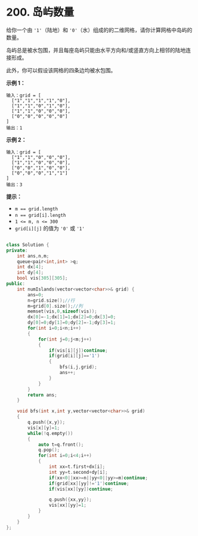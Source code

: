 # 200. 岛屿数量



给你一个由 `'1'`（陆地）和 `'0'`（水）组成的的二维网格，请你计算网格中岛屿的数量。

岛屿总是被水包围，并且每座岛屿只能由水平方向和/或竖直方向上相邻的陆地连接形成。

此外，你可以假设该网格的四条边均被水包围。

 

**示例 1：**

```
输入：grid = [
  ["1","1","1","1","0"],
  ["1","1","0","1","0"],
  ["1","1","0","0","0"],
  ["0","0","0","0","0"]
]
输出：1
```

**示例 2：**

```
输入：grid = [
  ["1","1","0","0","0"],
  ["1","1","0","0","0"],
  ["0","0","1","0","0"],
  ["0","0","0","1","1"]
]
输出：3
```

 

**提示：**

- `m == grid.length`
- `n == grid[i].length`
- `1 <= m, n <= 300`
- `grid[i][j]` 的值为 `'0'` 或 `'1'`



```c++

class Solution {
private:
    int ans,n,m;
    queue<pair<int,int> >q;
    int dx[4];
    int dy[4];
    bool vis[305][305];
public:
    int numIslands(vector<vector<char>>& grid) {
        ans=0;
        n=grid.size();//行
        m=grid[0].size();//列
        memset(vis,0,sizeof(vis));
        dx[0]=-1;dx[1]=1;dx[2]=0;dx[3]=0;
        dy[0]=0;dy[1]=0;dy[2]=-1;dy[3]=1;
        for(int i=0;i<n;i++)
        {
            for(int j=0;j<m;j++)
            {
                if(vis[i][j])continue;
                if(grid[i][j]=='1')
                {
                    bfs(i,j,grid);
                    ans++;
                }
            }
        }
        return ans;
    }

    void bfs(int x,int y,vector<vector<char>>& grid)
    {
        q.push({x,y});
        vis[x][y]=1;
        while(!q.empty())
        {
            auto t=q.front();
            q.pop();
            for(int i=0;i<4;i++)
            {
                int xx=t.first+dx[i];
                int yy=t.second+dy[i];
                if(xx<0||xx>=n||yy<0||yy>=m)continue;
                if(grid[xx][yy]!='1')continue;
                if(vis[xx][yy])continue;

                q.push({xx,yy});
                vis[xx][yy]=1;
            }
        }
    }
};
```

